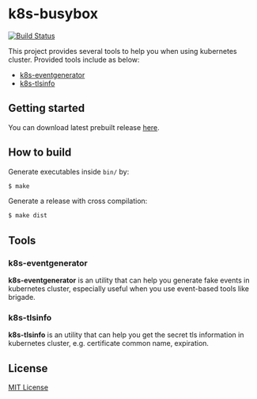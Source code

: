 # k8s-busybox

[![Build Status](https://travis-ci.org/uzxmx/k8s-busybox.svg?branch=master)](https://travis-ci.org/uzxmx/k8s-busybox)

This project provides several tools to help you when using kubernetes cluster. Provided
tools include as below:

* [k8s-eventgenerator](#k8s-eventgenerator)
* [k8s-tlsinfo](#k8s-tlsinfo)

## Getting started

You can download latest prebuilt release [here](https://github.com/uzxmx/k8s-busybox/releases).

## How to build

Generate executables inside `bin/` by:

```sh
$ make
```

Generate a release with cross compilation:

```sh
$ make dist
```

## Tools

### k8s-eventgenerator

**k8s-eventgenerator** is an utility that can help you generate fake events in kubernetes
cluster, especially useful when you use event-based tools like brigade.

### k8s-tlsinfo

**k8s-tlsinfo** is an utility that can help you get the secret tls information in kubernetes
cluster, e.g. certificate common name, expiration.

## License

[MIT License](LICENSE)
